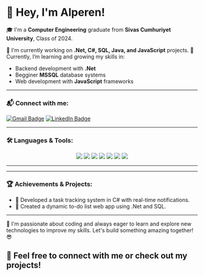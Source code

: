 # 👋 Hey, I'm Alperen! 

🎓 I'm a **Computer Engineering** graduate from **Sivas Cumhuriyet University**, Class of 2024.

🔭 I'm currently working on **.Net, C#, SQL, Java, and JavaScript** projects.
🌱 Currently, I’m learning and growing my skills in:
  - Backend development with **.Net**
  - Begginer **MSSQL** database systems
  - Web development with **JavaScript** frameworks

---

### 📬 Connect with me:
[![Gmail Badge](https://img.shields.io/badge/Gmail-D14836?style=flat&logo=gmail&logoColor=white)](mailto:alperenaliak@gmail.com)
[![LinkedIn Badge](https://img.shields.io/badge/-LinkedIn-0A66C2?style=flat&logo=Linkedin&logoColor=white)](https://www.linkedin.com/in/alperen-ali-ak-545078320/)

---

### 🛠️ Languages & Tools:
<p align="center">
  <img src="https://img.shields.io/badge/.Net-512BD4?style=flat&logo=dotnet&logoColor=white" />
  <img src="https://img.shields.io/badge/C%23-239120?style=flat&logo=csharp&logoColor=white" />
  <img src="https://img.shields.io/badge/Java-007396?style=flat&logo=java&logoColor=white" />
  <img src="https://img.shields.io/badge/JavaScript-F7DF1E?style=flat&logo=javascript&logoColor=black" />
  <img src="https://img.shields.io/badge/MSSQL-4479A1?style=flat&logo=sql&logoColor=white" />
  <img src="https://img.shields.io/badge/HTML5-E34F26?style=flat&logo=html5&logoColor=white" />
  <img src="https://img.shields.io/badge/CSS3-1572B6?style=flat&logo=css3&logoColor=white" />
</p>

---
---

### 🏆 Achievements & Projects:
- 🥇 Developed a task tracking system in C# with real-time notifications.
- 🌟 Created a dynamic to-do list web app using .Net and SQL.

---


🚀 I'm passionate about coding and always eager to learn and explore new technologies to improve my skills. Let's build something amazing together! 😎

🌟 Feel free to connect with me or check out my projects! 
---


<!--
**alperenaliak05/alperenaliak05** is a ✨ _special_ ✨ repository because its `README.md` (this file) appears on your GitHub profile.

Here are some ideas to get you started:

- 🔭 I’m currently working on ...
- 🌱 I’m currently learning ...
- 👯 I’m looking to collaborate on ...
- 🤔 I’m looking for help with ...
- 💬 Ask me about ...
- 📫 How to reach me: ...
- 😄 Pronouns: ...
- ⚡ Fun fact: ...
-->

